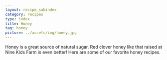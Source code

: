 ```yaml
---
layout: recipe_subindex
category: recipes
type: index
title: Honey
tag: honey
picture: ../assets/img/honey.jpg
---
```


Honey is a great source of natural sugar. Red clover honey like that raised at Nine Kids Farm is even better! Here are some of our favorite honey recipes.
